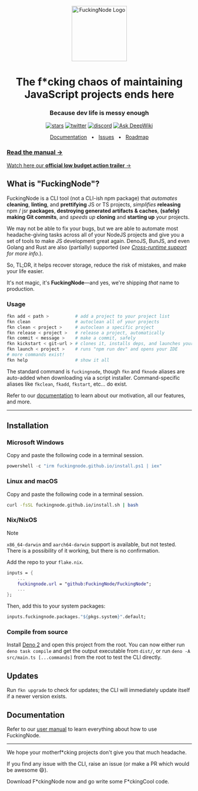 <!-- markdownlint-disable md033 md041-->
<p align="center">
  <a href="https://fuckingnode.github.io/">
    <img src="https://fuckingnode.github.io/fkn_logo.webp" alt="FuckingNode Logo" height=150>
    </a>
</p>
<h1 align="center">The f*cking chaos of maintaining<br/>JavaScript projects ends here</h1>
<h3 align="center">Because dev life is messy enough</h3>

<div align="center">

[![stars](https://img.shields.io/github/stars/FuckingNode/FuckingNode)](https://github.com/FuckingNode/FuckingNode/stargazers) [![twitter](https://img.shields.io/twitter/follow/FuckingNode)](https://x.com/FuckingNode) [![discord](https://img.shields.io/discord/1333145935265398826)](https://discord.gg/AA2jYAFNmq) [![Ask DeepWiki](https://deepwiki.com/badge.svg)](https://deepwiki.com/FuckingNode/FuckingNode)

</div>

<div align="center">

[Documentation](https://fuckingnode.github.io/manual) &nbsp;&nbsp;•&nbsp;&nbsp; [Issues](https://github.com/FuckingNode/FuckingNode/issues/new) &nbsp;&nbsp;•&nbsp;&nbsp; [Roadmap](https://fuckingnode.github.io/roadmap)

</div>

### [Read the manual →](https://fuckingnode.github.io/manual)

[Watch here our **official low budget action trailer** →](https://youtube.com/watch?v=J675ZcYBrHM)

## What is "FuckingNode"?

FuckingNode is a CLI tool (not a CLI-ish npm package) that _automates_ **cleaning**, **linting**, and **prettifying** JS or TS projects, _simplifies_ **releasing** npm / jsr **packages**, **destroying generated artifacts & caches**, **(safely) making Git commits**, and _speeds up_ **cloning** and **starting up** your projects.

We may not be able to fix your bugs, but we are able to automate most headache-giving tasks across all of your NodeJS projects and give you a set of tools to make JS development great again. DenoJS, BunJS, and even Golang and Rust are also (partially) supported (_see [Cross-runtime support](https://fuckingnode.github.io/cross-platform/) for more info._).

So, TL;DR, it helps recover storage, reduce the risk of mistakes, and make your life easier.

It's not magic, it's **FuckingNode**—and yes, we're shipping _that_ name to production.

### Usage

```bash
fkn add < path >          # add a project to your project list
fkn clean                 # autoclean all of your projects
fkn clean < project >     # autoclean a specific project
fkn release < project >   # release a project, automatically
fkn commit < message >    # make a commit, safely
fkn kickstart < git-url > # clones it, installs deps, and launches your IDE
fkn launch < project >    # runs "npm run dev" and opens your IDE
# more commands exist!
fkn help                  # show it all
```

The standard command is `fuckingnode`, though `fkn` and `fknode` aliases are auto-added when downloading via a script installer. Command-specific aliases like `fkclean`, `fkadd`, `fkstart`, etc... do exist.

Refer to our [documentation](https://fuckingnode.github.io/) to learn about our motivation, all our features, and more.

---

## Installation

### Microsoft Windows

Copy and paste the following code in a terminal session.

```powershell
powershell -c "irm fuckingnode.github.io/install.ps1 | iex"
```

### Linux and macOS

Copy and paste the following code in a terminal session.

```bash
curl -fsSL fuckingnode.github.io/install.sh | bash
```

### Nix/NixOS

> [!NOTE]
> `x86_64-darwin` and `aarch64-darwin` support is available, but not tested. There is a possibility of it working, but there is no confirmation.

Add the repo to your `flake.nix`.

```nix
inputs = {
    ...
    fuckingnode.url = "github:FuckingNode/FuckingNode";
    ...
};
```

Then, add this to your system packages:

```nix
inputs.fuckingnode.packages."${pkgs.system}".default;
```

### Compile from source

Install [Deno 2](https://docs.deno.com/runtime/) and open this project from the root. You can now either run `deno task compile` and get the output executable from `dist/`, or run `deno -A src/main.ts [...commands]` from the root to test the CLI directly.

## Updates

Run `fkn upgrade` to check for updates; the CLI will immediately update itself if a newer version exists.

## Documentation

Refer to our [user manual](https://fuckingnode.github.io/manual) to learn everything about how to use FuckingNode.

---

We hope your motherf\*cking projects don't give you that much headache.

If you find any issue with the CLI, raise an issue (or make a PR which would be awesome :smile:).

Download F\*ckingNode now and go write some F\*ckingCool code.
